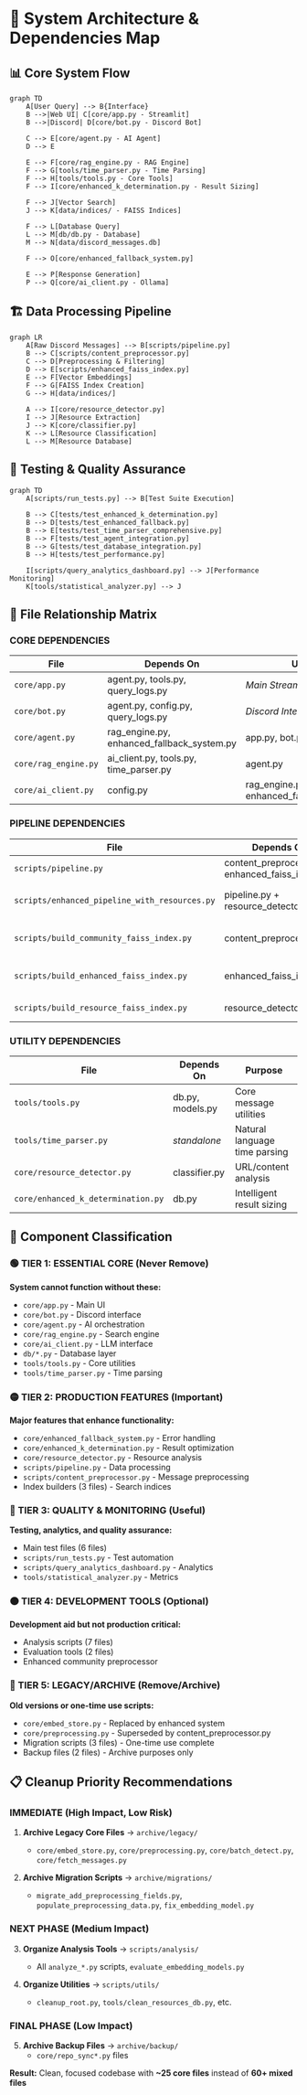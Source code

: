 # 🔗 **System Architecture & Dependencies Map**

## 📊 **Core System Flow**

```mermaid
graph TD
    A[User Query] --> B{Interface}
    B -->|Web UI| C[core/app.py - Streamlit]
    B -->|Discord| D[core/bot.py - Discord Bot]
    
    C --> E[core/agent.py - AI Agent]
    D --> E
    
    E --> F[core/rag_engine.py - RAG Engine]
    F --> G[tools/time_parser.py - Time Parsing]
    F --> H[tools/tools.py - Core Tools]
    F --> I[core/enhanced_k_determination.py - Result Sizing]
    
    F --> J[Vector Search]
    J --> K[data/indices/ - FAISS Indices]
    
    F --> L[Database Query]
    L --> M[db/db.py - Database]
    M --> N[data/discord_messages.db]
    
    F --> O[core/enhanced_fallback_system.py]
    
    E --> P[Response Generation]
    P --> Q[core/ai_client.py - Ollama]
```

## 🏗️ **Data Processing Pipeline**

```mermaid
graph LR
    A[Raw Discord Messages] --> B[scripts/pipeline.py]
    B --> C[scripts/content_preprocessor.py]
    C --> D[Preprocessing & Filtering]
    D --> E[scripts/enhanced_faiss_index.py]
    E --> F[Vector Embeddings]
    F --> G[FAISS Index Creation]
    G --> H[data/indices/]
    
    A --> I[core/resource_detector.py]
    I --> J[Resource Extraction]
    J --> K[core/classifier.py]
    K --> L[Resource Classification]
    L --> M[Resource Database]
```

## 🧪 **Testing & Quality Assurance**

```mermaid
graph TD
    A[scripts/run_tests.py] --> B[Test Suite Execution]
    
    B --> C[tests/test_enhanced_k_determination.py]
    B --> D[tests/test_enhanced_fallback.py]
    B --> E[tests/test_time_parser_comprehensive.py]
    B --> F[tests/test_agent_integration.py]
    B --> G[tests/test_database_integration.py]
    B --> H[tests/test_performance.py]
    
    I[scripts/query_analytics_dashboard.py] --> J[Performance Monitoring]
    K[tools/statistical_analyzer.py] --> J
```

## 🔄 **File Relationship Matrix**

### **CORE DEPENDENCIES**
| File | Depends On | Used By |
|------|------------|---------|
| `core/app.py` | agent.py, tools.py, query_logs.py | *Main Streamlit UI* |
| `core/bot.py` | agent.py, config.py, query_logs.py | *Discord Interface* |
| `core/agent.py` | rag_engine.py, enhanced_fallback_system.py | app.py, bot.py |
| `core/rag_engine.py` | ai_client.py, tools.py, time_parser.py | agent.py |
| `core/ai_client.py` | config.py | rag_engine.py, enhanced_fallback_system.py |

### **PIPELINE DEPENDENCIES**
| File | Depends On | Purpose |
|------|------------|---------|
| `scripts/pipeline.py` | content_preprocessor.py, enhanced_faiss_index.py | Main orchestration |
| `scripts/enhanced_pipeline_with_resources.py` | pipeline.py + resource_detector.py | Enhanced with resources |
| `scripts/build_community_faiss_index.py` | content_preprocessor.py | Community messages index |
| `scripts/build_enhanced_faiss_index.py` | enhanced_faiss_index.py | Advanced features index |
| `scripts/build_resource_faiss_index.py` | resource_detector.py | Resource search index |

### **UTILITY DEPENDENCIES**
| File | Depends On | Purpose |
|------|------------|---------|
| `tools/tools.py` | db.py, models.py | Core message utilities |
| `tools/time_parser.py` | *standalone* | Natural language time parsing |
| `core/resource_detector.py` | classifier.py | URL/content analysis |
| `core/enhanced_k_determination.py` | db.py | Intelligent result sizing |

## 🎯 **Component Classification**

### **🟢 TIER 1: ESSENTIAL CORE (Never Remove)**
**System cannot function without these:**
- `core/app.py` - Main UI
- `core/bot.py` - Discord interface  
- `core/agent.py` - AI orchestration
- `core/rag_engine.py` - Search engine
- `core/ai_client.py` - LLM interface
- `db/*.py` - Database layer
- `tools/tools.py` - Core utilities
- `tools/time_parser.py` - Time parsing

### **🟡 TIER 2: PRODUCTION FEATURES (Important)**
**Major features that enhance functionality:**
- `core/enhanced_fallback_system.py` - Error handling
- `core/enhanced_k_determination.py` - Result optimization
- `core/resource_detector.py` - Resource analysis
- `scripts/pipeline.py` - Data processing
- `scripts/content_preprocessor.py` - Message preprocessing
- Index builders (3 files) - Search indices

### **🔵 TIER 3: QUALITY & MONITORING (Useful)**
**Testing, analytics, and quality assurance:**
- Main test files (6 files)
- `scripts/run_tests.py` - Test automation
- `scripts/query_analytics_dashboard.py` - Analytics
- `tools/statistical_analyzer.py` - Metrics

### **🟠 TIER 4: DEVELOPMENT TOOLS (Optional)**
**Development aid but not production critical:**
- Analysis scripts (7 files)
- Evaluation tools (2 files)
- Enhanced community preprocessor

### **🔴 TIER 5: LEGACY/ARCHIVE (Remove/Archive)**
**Old versions or one-time use scripts:**
- `core/embed_store.py` - Replaced by enhanced system
- `core/preprocessing.py` - Superseded by content_preprocessor.py
- Migration scripts (3 files) - One-time use complete
- Backup files (2 files) - Archive purposes only

## 📋 **Cleanup Priority Recommendations**

### **IMMEDIATE (High Impact, Low Risk)**
1. **Archive Legacy Core Files** → `archive/legacy/`
   - `core/embed_store.py`, `core/preprocessing.py`, `core/batch_detect.py`, `core/fetch_messages.py`
   
2. **Archive Migration Scripts** → `archive/migrations/`
   - `migrate_add_preprocessing_fields.py`, `populate_preprocessing_data.py`, `fix_embedding_model.py`

### **NEXT PHASE (Medium Impact)**
3. **Organize Analysis Tools** → `scripts/analysis/`
   - All `analyze_*.py` scripts, `evaluate_embedding_models.py`
   
4. **Organize Utilities** → `scripts/utils/`
   - `cleanup_root.py`, `tools/clean_resources_db.py`, etc.

### **FINAL PHASE (Low Impact)**
5. **Archive Backup Files** → `archive/backup/`
   - `core/repo_sync*.py` files

**Result:** Clean, focused codebase with **~25 core files** instead of **60+ mixed files**
